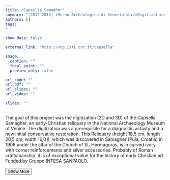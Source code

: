 ```yaml
---
title: "Capsella Samagher"
summary: "[2012-2013] (Museo Archeologico di Venezia)<br/>Digitization and restoration aid <p onclick='this.style.display=\"block\"; event.preventDefault();' style='overflow: hidden; display: -webkit-box; -webkit-line-clamp: 3; -webkit-box-orient: vertical;'>The goal of this project was the digitization (2D and 3D) of the Capsella Samagher, an early-Christian reliquary in the National Archaeology Museum of Venice. The digitization was a prerequisite for a diagnostic activity and a new initial conservative restoration. This Reliquary (height 18,5 cm, length 20,5 cm, width 16,01), which was discovered in Samagher (Pula, Croatia) in 1906 under the altar of the Church of St. Hermagoras, is in carved ivory with corner reinforcements and silver accessories. Probably of Roman craftsmanship, it is of exceptional value for the history of early Christian art. Funded by Gruppo INTESA SANPAOLO.</p>"
authors: []
tags: 
- 

show_date: false

external_link: "http://vcg.isti.cnr.it/capsella"

image:
  caption: ""
  focal_point: ""
  preview_only: false

url_code: ""
url_pdf: ""
url_slides: ""
url_video: ""

slides: ""
---
```

<p>The goal of this project was the digitization (2D and 3D) of the Capsella Samagher, an early-Christian reliquary in the National Archaeology Museum of Venice. The digitization was a prerequisite for a diagnostic activity and a new initial conservative restoration. This Reliquary (height 18,5 cm, length 20,5 cm, width 16,01), which was discovered in Samagher (Pula, Croatia) in 1906 under the altar of the Church of St. Hermagoras, is in carved ivory with corner reinforcements and silver accessories. Probably of Roman craftsmanship, it is of exceptional value for the history of early Christian art. Funded by Gruppo INTESA SANPAOLO.</p>
<button onclick="console.log('a')">Show More</button>
